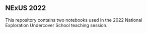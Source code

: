 ## NExUS 2022
This repository contains two notebooks used in the 2022 National Exploration Undercover School teaching session.

